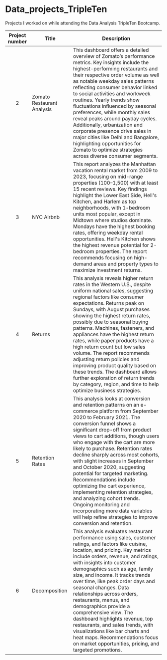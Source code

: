 # Data_projects_TripleTen
Projects I worked on while attending the Data Analysis TripleTen Bootcamp.


| Project number | Title | Description |
| :-----------: | ----------- |----------- |
| 2 | Zomato Restaurant Analysis| This dashboard offers a detailed overview of Zomato’s performance metrics. Key insights include the highest-performing restaurants and their respective order volume as well as notable weekday sales patterns reflecting consumer behavior linked to social activities and workweek routines. Yearly trends show fluctuations influenced by seasonal preferences, while monthly sales reveal peaks around payday cycles. Additionally, urbanization and corporate presence drive sales in major cities like Delhi and Bangalore, highlighting opportunities for Zomato to optimize strategies across diverse consumer segments. |
| 3 | NYC Airbnb | This report analyzes the Manhattan vacation rental market from 2009 to 2023, focusing on mid-range properties ($100–$1,500) with at least 15 recent reviews. Key findings highlight the Lower East Side, Hell's Kitchen, and Harlem as top neighborhoods, with 1-bedroom units most popular, except in Midtown where studios dominate. Mondays have the highest booking rates, offering weekday rental opportunities. Hell's Kitchen shows the highest revenue potential for 2-bedroom properties. The report recommends focusing on high-demand areas and property types to maximize investment returns. |
| 4 | Returns | This analysis reveals higher return rates in the Western U.S., despite uniform national sales, suggesting regional factors like consumer expectations. Returns peak on Sundays, with August purchases showing the highest return rates, possibly due to seasonal buying patterns. Machines, fasteners, and appliances have the highest return rates, while paper products have a high return count but low sales volume. The report recommends adjusting return policies and improving product quality based on these trends. The dashboard allows further exploration of return trends by category, region, and time to help optimize business strategies. |
| 5 | Retention Rates | This analysis looks at conversion and retention patterns on an e-commerce platform from September 2020 to February 2021. The conversion funnel shows a significant drop-off from product views to cart additions, though users who engage with the cart are more likely to purchase. Retention rates decline sharply across most cohorts, with slight increases in September and October 2020, suggesting potential for targeted marketing. Recommendations include optimizing the cart experience, implementing retention strategies, and analyzing cohort trends. Ongoing monitoring and incorporating more data variables will help refine strategies to improve conversion and retention. |
| 6 | Decomposition | This analysis evaluates restaurant performance using sales, customer ratings, and factors like cuisine, location, and pricing. Key metrics include orders, revenue, and ratings, with insights into customer demographics such as age, family size, and income. It tracks trends over time, like peak order days and seasonal changes. Data relationships across orders, restaurants, menus, and demographics provide a comprehensive view. The dashboard highlights revenue, top restaurants, and sales trends, with visualizations like bar charts and heat maps. Recommendations focus on market opportunities, pricing, and targeted promotions. |
